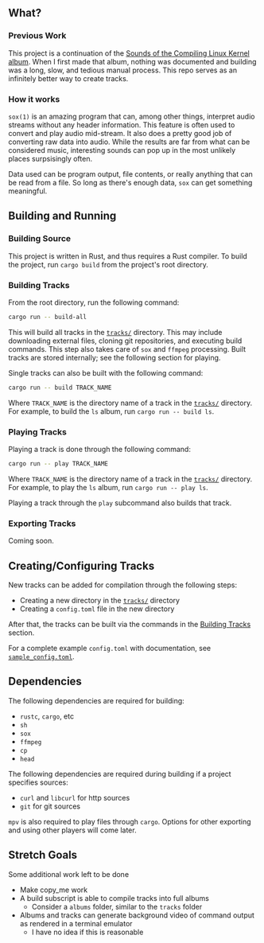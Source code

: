 ## What?
### Previous Work
This project is a continuation of the [Sounds of the Compiling Linux Kernel album](https://www.youtube.com/watch?v=4yMVkQRhiiQ).
When I first made that album, nothing was documented and building was a long, slow, and tedious manual process.
This repo serves as an infinitely better way to create tracks.
### How it works
`sox(1)` is an amazing program that can, among other things, interpret audio streams
without any header information. This feature is often used to convert and play audio
mid-stream. It also does a pretty good job of converting raw data into audio. While
the results are far from what can be considered music, interesting sounds can pop up
in the most unlikely places surpsisingly often.

Data used can be program output, file contents, or really anything that can be read from
a file. So long as there's enough data, `sox` can get something meaningful.

## Building and Running

### Building Source
This project is written in Rust, and thus requires a Rust compiler. To build the project,
run `cargo build` from the project's root directory.

### Building Tracks
From the root directory, run the following command:
```sh
cargo run -- build-all
```
This will build all tracks in the [`tracks/`](tracks) directory. This may include downloading
external files, cloning git repositories, and executing build commands. This step also takes
care of `sox` and `ffmpeg` processing. Built tracks are stored internally; see the following
section for playing.

Single tracks can also be built with the following command:
```sh
cargo run -- build TRACK_NAME
```
Where `TRACK_NAME` is the directory name of a track in the [`tracks/`](tracks) directory.
For example, to build the `ls` album, run `cargo run -- build ls`.

### Playing Tracks
Playing a track is done through the following command:
```sh
cargo run -- play TRACK_NAME
```
Where `TRACK_NAME` is the directory name of a track in the [`tracks/`](tracks) directory.
For example, to play the `ls` album, run `cargo run -- play ls`.

Playing a track through the `play` subcommand also builds that track.

### Exporting Tracks
Coming soon.

## Creating/Configuring Tracks
New tracks can be added for compilation through the following steps:  
- Creating a new directory in the [`tracks/`](tracks) directory
- Creating a `config.toml` file in the new directory

After that, the tracks can be built via the commands in the
[Building Tracks](#building-tracks) section.

For a complete example `config.toml` with documentation, see
[`sample_config.toml`](sample_config.toml).

## Dependencies
The following dependencies are required for building:  
- `rustc`, `cargo`, etc
- `sh`
- `sox`
- `ffmpeg`
- `cp`
- `head`

The following dependencies are required during building if a project specifies sources:  
- `curl` and `libcurl` for http sources
- `git` for git sources

`mpv` is also required to play files through `cargo`. Options for other exporting and
using other players will come later.

## Stretch Goals
Some additional work left to be done
- Make copy_me work
- A build subscript is able to compile tracks into full albums
  - Consider a `albums` folder, similar to the `tracks` folder
- Albums and tracks can generate background video of command output as rendered in a terminal emulator
  - I have no idea if this is reasonable
